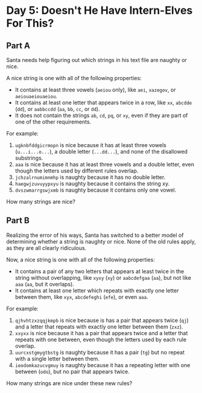# Day 5: Doesn't He Have Intern-Elves For This?

## Part A

Santa needs help figuring out which strings in his text file are naughty or
nice.

A nice string is one with all of the following properties:

- It contains at least three vowels (`aeiou` only), like `aei`, `xazegov`, or
  `aeiouaeiouaeiou`.
- It contains at least one letter that appears twice in a row, like `xx`,
  `abcdde` (`dd`), or `aabbccdd` (`aa`, `bb`, `cc`, or `dd`).
- It does not contain the strings `ab`, `cd`, `pq`, or `xy`, even if they are
  part of one of the other requirements.

For example:

1. `ugknbfddgicrmopn` is nice because it has at least three vowels
   (`u...i...o...`), a double letter (`...dd...`), and none of the disallowed
   substrings.
2. `aaa` is nice because it has at least three vowels and a double letter, even
   though the letters used by different rules overlap.
3. `jchzalrnumimnmhp` is naughty because it has no double letter.
4. `haegwjzuvuyypxyu` is naughty because it contains the string xy.
5. `dvszwmarrgswjxmb` is naughty because it contains only one vowel.

How many strings are nice?

## Part B

Realizing the error of his ways, Santa has switched to a better model of
determining whether a string is naughty or nice. None of the old rules apply, as
they are all clearly ridiculous.

Now, a nice string is one with all of the following properties:

- It contains a pair of any two letters that appears at least twice in the
  string without overlapping, like `xyxy` (`xy`) or `aabcdefgaa` (`aa`), but not
  like `aaa` (`aa`, but it overlaps).
- It contains at least one letter which repeats with exactly one letter between
  them, like `xyx`, `abcdefeghi` (`efe`), or even `aaa`.

For example:

1. `qjhvhtzxzqqjkmpb` is nice because is has a pair that appears twice (`qj`)
   and a letter that repeats with exactly one letter between them (`zxz`).
2. `xxyxx` is nice because it has a pair that appears twice and a letter that
   repeats with one between, even though the letters used by each rule overlap.
3. `uurcxstgmygtbstg` is naughty because it has a pair (`tg`) but no repeat with
   a single letter between them.
4. `ieodomkazucvgmuy` is naughty because it has a repeating letter with one
   between (`odo`), but no pair that appears twice.

How many strings are nice under these new rules?
